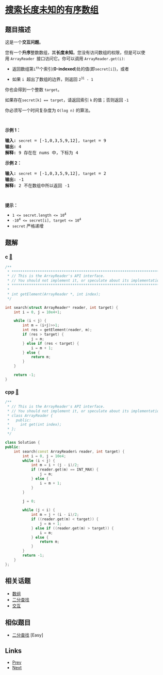 
# [搜索长度未知的有序数组](https://leetcode-cn.com/problems/search-in-a-sorted-array-of-unknown-size)

## 题目描述

<p>这是一个<strong>交互问题</strong>。</p>

<p>您有一个<strong>升序</strong>整数数组，其<strong>长度未知</strong>。您没有访问数组的权限，但是可以使用&nbsp;<code>ArrayReader&nbsp;</code>接口访问它。你可以调用&nbsp;<code>ArrayReader.get(i)</code>:</p>

<ul>
	<li>
	<p>返回数组第<code>i<sup>th</sup></code>个索引(<strong>0-indexed</strong>)处的值(即<code>secret[i]</code>)，或者</p>
	</li>
	<li>
	<p>如果&nbsp;<code>i</code>&nbsp; 超出了数组的边界，则返回&nbsp;<code>2<sup>31</sup>&nbsp;- 1</code></p>
	</li>
</ul>

<p>你也会得到一个整数 <code>target</code>。</p>

<p>如果存在<code>secret[k] == target</code>，请返回索引&nbsp;<code>k</code>&nbsp;的值；否则返回&nbsp;<code>-1</code></p>

<p>你必须写一个时间复杂度为&nbsp;<code>O(log n)</code>&nbsp;的算法。</p>

<p>&nbsp;</p>

<p><strong>示例 1：</strong></p>

<pre>
<strong>输入:</strong> <code>secret</code> = [-1,0,3,5,9,12], <code>target</code> = 9
<strong>输出:</strong> 4
<strong>解释:</strong> 9 存在在 nums 中，下标为 4
</pre>

<p><strong>示例 2：</strong></p>

<pre>
<strong>输入:</strong> <code>secret</code> = [-1,0,3,5,9,12], <code>target</code> = 2
<strong>输出:</strong> -1
<strong>解释:</strong> 2 不在数组中所以返回 -1</pre>

<p>&nbsp;</p>

<p><strong>提示：</strong></p>

<ul>
	<li><code>1 &lt;= secret.length &lt;= 10<sup>4</sup></code></li>
	<li><code>-10<sup>4</sup>&nbsp;&lt;= secret[i], target &lt;= 10<sup>4</sup></code></li>
	<li><code>secret</code>&nbsp;严格递增</li>
</ul>


## 题解

### c [🔗](search-in-a-sorted-array-of-unknown-size.c) 
```c
/**
 * *********************************************************************
 * // This is the ArrayReader's API interface.
 * // You should not implement it, or speculate about its implementation
 * *********************************************************************
 *
 * int getElement(ArrayReader *, int index);
 */

int search(struct ArrayReader* reader, int target) {
    int i = 0, j = 10e4+1;

    while (i < j) {
        int m = (i+j)>>1;
        int res = getElement(reader, m);
        if (res > target) {
            j = m;
        } else if (res < target) {
            i = m + 1;
        } else {
            return m;
        }
    }

    return -1;    
}
```
### cpp [🔗](search-in-a-sorted-array-of-unknown-size.cpp) 
```cpp
/**
 * // This is the ArrayReader's API interface.
 * // You should not implement it, or speculate about its implementation
 * class ArrayReader {
 *   public:
 *     int get(int index);
 * };
 */

class Solution {
public:
    int search(const ArrayReader& reader, int target) {
        int i = 0, j = 10e4;
        while (i < j) {
            int m = i + (j - i)/2;
            if (reader.get(m) == INT_MAX) {
                j = m;
            } else {
                i = m + 1;
            }
        }
        
        j = 0;

        while (j < i) {
            int m = j + (i - i)/2;
            if ((reader.get(m) < target)) {
                j = m + 1;
            } else if ((reader.get(m) > target)) {
                i = m;
            } else {
                return m;
            }
        }
        return -1;
    }
};
```


## 相关话题

- [数组](https://leetcode-cn.com/tag/array) 
- [二分查找](https://leetcode-cn.com/tag/binary-search) 
- [交互](https://leetcode-cn.com/tag/interactive) 


## 相似题目

- [二分查找](../binary-search/README.md)  [Easy] 


## Links

- [Prev](../search-in-a-binary-search-tree/README.md) 
- [Next](../kth-largest-element-in-a-stream/README.md) 

